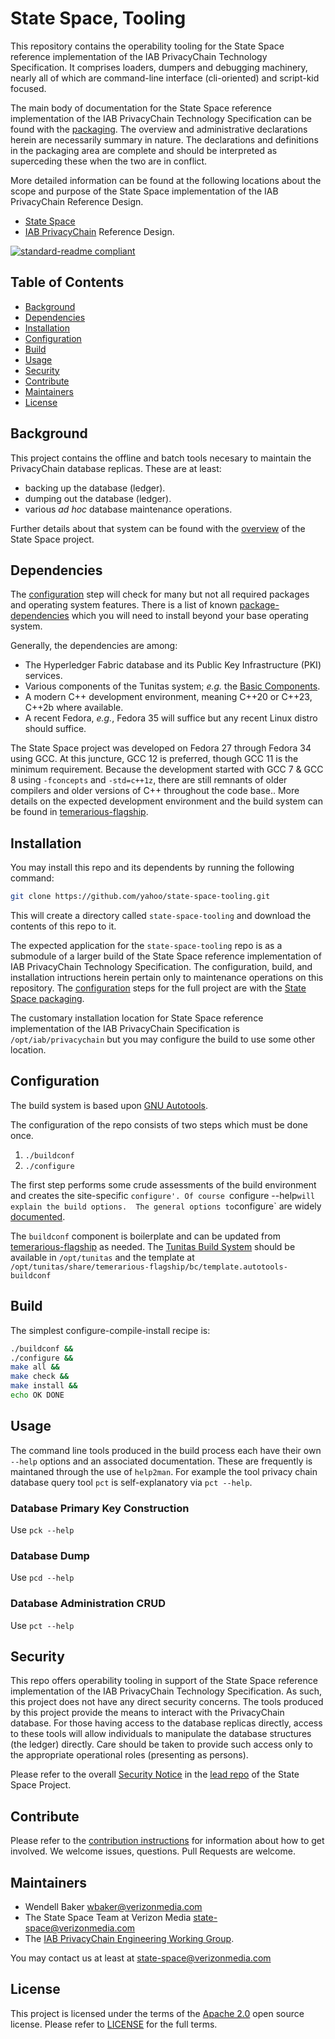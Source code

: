 # State Space, Tooling

This repository contains the operability tooling for the State Space reference implementation of the IAB PrivacyChain Technology Specification.
It comprises loaders, dumpers and debugging machinery, nearly all of which are command-line interface (cli-oriented) and script-kid focused.

The main body of documentation for the State Space reference implementation of the IAB PrivacyChain Technology Specification can be found with the [packaging](https://github.com/yahoo/state-space-packaging]).  The overview and administrative declarations herein are necessarily summary in nature. The declarations and definitions in the packaging area are complete and should be interpreted as superceding these when the two are in conflict.

More detailed information can be found at the following locations
about the scope and purpose of the State Space implementation of the IAB PrivacyChain Reference Design.
* [State Space](https://github.com/yahoo/state-space-packaging)
* [IAB PrivacyChain](https://github.com/InteractiveAdvertisingBureau/PrivacyChain/blob/master/README.md) Reference Design.

[![standard-readme compliant](https://img.shields.io/badge/readme%20style-standard-brightgreen.svg?style=flat-square)](https://github.com/RichardLitt/standard-readme)

## Table of Contents

- [Background](#background)
- [Dependencies](#dependencies)
- [Installation](#installation)
- [Configuration](#configuration)
- [Build](#build)
- [Usage](#usage)
- [Security](#security)
- [Contribute](#contribute)
- [Maintainers](#maintainers)
- [License](#license)

## Background

This project contains the offline and batch tools necesary to maintain the PrivacyChain database replicas.  These are at least:
* backing up the database (ledger).
* dumping out the database (ledger).
* various <em>ad hoc</em> database maintenance operations.

Further details about that system can be found with the [overview](https://github.com/yahoo/state-space-packaging]) of the State Space project.

## Dependencies

The [configuration](#configuration) step will check for many but not all required packages and operating system features.  There is a list of known [package-dependencies](https://github.com/yahoo/state-space-tooling/blob/master/PACKAGES.md) which you will need to install beyond your base operating system.

Generally, the dependencies are among:
- The Hyperledger Fabric database and its Public Key Infrastructure (PKI) services.
- Various components of the Tunitas system; <em>e.g.</em> the [Basic Components](https://github.com/yahoo/tunitas-basic).
- A modern C++ development environment, meaning C++20 or C++23, C++2b where available.
- A recent Fedora, <em>e.g.</em>, Fedora 35 will suffice but any recent Linux distro should suffice.

The State Space project was developed on Fedora 27 through Fedora 34 using GCC.  At this juncture, GCC 12 is preferred, though GCC 11 is the minimum requirement.  Because the development started with GCC 7 &amp; GCC 8 using `-fconcepts` and `-std=c++1z`, there are still remnants of older compilers and older versions of C++ throughout the code base..  More details on the expected development environment and the build system can be found in [temerarious-flagship](https://github.com/yahoo/temerarious-flagship/blob/master/README.md).

## Installation

You may install this repo and its dependents by running the following command:

``` bash
git clone https://github.com/yahoo/state-space-tooling.git
```

This will create a directory called `state-space-tooling` and download the contents of this repo to it.

The expected application for the `state-space-tooling` repo is as a submodule of a larger build of the State Space reference implementation of IAB PrivacyChain Technology Specification.  The configuration, build, and installation intructions herein pertain only to maintenance operations on this repository.  The [configuration](https://github.com/yahoo/state-space-packaging/blob/master/README.md#Configuration) steps for the full project are with the [State Space packaging](https://github.com/yahoo/state-space-packaging).

The customary installation location for State Space reference implementation of the IAB PrivacyChain Specification is `/opt/iab/privacychain` but you may configure the build to use some other location.

## Configuration

The build system is based upon [GNU Autotools](https://www.gnu.org/software/automake/manual/html_node/index.html).

The configuration of the repo consists of two steps which must be done once.
1. `./buildconf`
2. `./configure`

The first step performs some crude assessments of the build environment and creates the site-specific `configure'. Of course `configure --help` will explain the build options.  The general options to `configure` are widely [documented](https://www.gnu.org/prep/standards/html_node/Configuration.html).

The `buildconf` component is boilerplate and can be updated from [temerarious-flagship](https://github.com/yahoo/temerarious-flagship/blob/master/bc/template.autotools-buildconf) as needed.  The [Tunitas Build System](https://github.com/yahoo/temerarious-flagship) should be available in `/opt/tunitas` and the template at `/opt/tunitas/share/temerarious-flagship/bc/template.autotools-buildconf`

## Build

The simplest configure-compile-install recipe is:

``` bash
./buildconf &&
./configure &&
make all &&
make check &&
make install &&
echo OK DONE
```

## Usage

The command line tools produced in the build process each have their own `--help` options and an associated documentation.  These are frequently is maintaned through the use of `help2man`.  For example the tool privacy chain database query tool `pct` is self-explanatory via `pct --help`.


### Database Primary Key Construction

Use `pck --help`

### Database Dump

Use `pcd --help`

### Database Administration CRUD

Use `pct --help`

## Security

This repo offers operability tooling in support of the State Space reference implementation of the IAB PrivacyChain Technology Specification. As such, this project does not have any direct security concerns.  The tools produced by this project provide the means to interact with the PrivacyChain database.  For those having access to the database replicas directly, access to these tools will allow individuals to manipulate the database structures (the ledger) directly.  Care should be taken to provide such access only to the appropriate operational roles (presenting as persons).

Please refer to the overall [Security Notice](https://github.com/yahoo/state-space-packaging/blob/master/README.md#Security) in the [lead repo](https://github.com/yahoo/state-space-packaging) of the State Space Project.

## Contribute

Please refer to the [contribution instructions](Contributing.md) for information about how to get involved. We welcome issues, questions. Pull Requests are welcome.

## Maintainers
- Wendell Baker <wbaker@verizonmedia.com>
- The State Space Team at Verizon Media <state-space@verizonmedia.com>
- The [IAB PrivacyChain Engineering Working Group](https://iabtechlab.com/working-groups/blockchain-working-group/).

You may contact us at least at <state-space@verizonmedia.com>

## License

This project is licensed under the terms of the [Apache 2.0](LICENSE-Apache-2.0) open source license. Please refer to [LICENSE](LICENSE) for the full terms.
